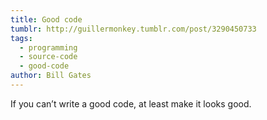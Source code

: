 ```yaml
---
title: Good code
tumblr: http://guillermonkey.tumblr.com/post/3290450733
tags:
  - programming
  - source-code
  - good-code
author: Bill Gates
---
```


If you can’t write a good code, at least make it looks good.
